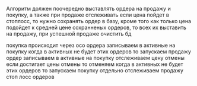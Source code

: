 Алгоритм должен поочередно выставлять ордера на продажу и покупку, а также при продаже отслеживать если цена пойдет в стоплосс,
то нужно сохранять ордер в базу, кроме того как только цена подойдет к средней цене сохранненых ордеров, то всех их выставить на продажу, при успешной продаже очистить бд

покупка происходит через oco
ордера записываем в активные на покупку
когда в активных не будет этих ордеров то запускаем продажу
ордер записываем в активные на покупку
отслеживаем цену отмены
если достигает цены отмены то отменяем
когда в активных не будет этих ордеров то запускаем покупку
отдельно отслеживаем продажу стоп лосс ордеров
